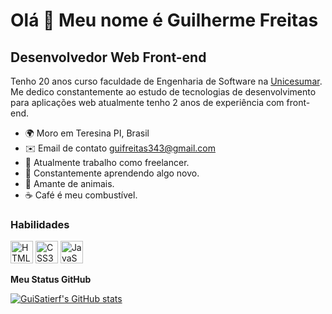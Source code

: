 Olá 👋 Meu nome é Guilherme Freitas
==========================

Desenvolvedor Web Front-end
-----------------------------

Tenho 20 anos curso faculdade de Engenharia de Software na [Unicesumar](https://www.unicesumar.edu.br/home/).
Me dedico constantemente ao estudo de tecnologias de desenvolvimento para aplicações web
atualmente tenho 2 anos de experiência com front-end.

* 🌍  Moro em Teresina PI, Brasil
* ✉️  Email de contato [guifreitas343@gmail.com](mailto:guifreitas343@gmail.com)
* 🚀  Atualmente trabalho como freelancer.
* 🧠  Constantemente aprendendo algo novo.
* 🐾  Amante de animais.
* ☕  Café é meu combustível.

### Habilidades

<p align="left">
<a href="https://developer.mozilla.org/en-US/docs/Glossary/HTML5" target="_blank" rel="noreferrer"><img src="https://raw.githubusercontent.com/danielcranney/readme-generator/main/public/icons/skills/html5-colored.svg" width="36" height="36" alt="HTML5" /></a>
<a href="https://www.w3.org/TR/CSS/#css" target="_blank" rel="noreferrer"><img src="https://raw.githubusercontent.com/danielcranney/readme-generator/main/public/icons/skills/css3-colored.svg" width="36" height="36" alt="CSS3" /></a>
<a href="https://developer.mozilla.org/en-US/docs/Web/JavaScript" target="_blank" rel="noreferrer"><img src="https://raw.githubusercontent.com/danielcranney/readme-generator/main/public/icons/skills/javascript-colored.svg" width="36" height="36" alt="JavaScript" /></a>
</p>

<b>Meu Status GitHub</b>

<a href="http://www.github.com/GuiSatierf"><img src="https://github-readme-stats.vercel.app/api?username=GuiSatierf&show_icons=true&hide=contribs&count_private=true&title_color=0891b2&text_color=ffffff&icon_color=0891b2&bg_color=1c1917&hide_border=true&show_icons=true" alt="GuiSatierf's GitHub stats" /></a>
